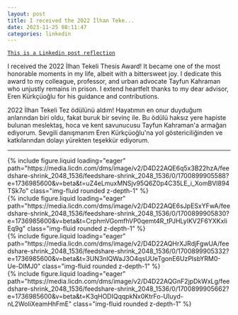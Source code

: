 ```yaml
---
layout: post
title: I received the 2022 İlhan Teke...
date: 2023-11-25 08:11:47
categories: linkedin
---
```


[`This is a Linkedin post reflection`](https://www.linkedin.com/feed/update/urn:li:activity:7134091287669972993)

I received the 2022 İlhan Tekeli Thesis Award! It became one of the most honorable moments in my life, albeit with a bittersweet joy. I dedicate this award to my colleague, professor, and urban advocate Tayfun Kahraman who unjustly remains in prison. I extend heartfelt thanks to my dear advisor, Eren Kürkçüoğlu for his guidance and contributions.

2022 İlhan Tekeli Tez ödülünü aldım! Hayatımın en onur duyduğum anlarından biri oldu, fakat buruk bir sevinç ile. Bu ödülü haksız yere hapiste bulunan meslektaş, hoca ve kent savunucusu Tayfun Kahraman'a armağan ediyorum. Sevgili danışmanım Eren Kürkçüoğlu'na yol göstericiliğinden ve katkılarından dolayı yürekten teşekkür ediyorum.

<hr>
<div class="row mt-3">

<div class="col-sm mt-3 mt-md-0">{% include figure.liquid loading="eager" path="https://media.licdn.com/dms/image/v2/D4D22AQE6q5x3B22hzA/feedshare-shrink_2048_1536/feedshare-shrink_2048_1536/0/1700899905588?e=1736985600&v=beta&t=uZ4eLmuxMNSjv95Q6Z0p4C35LE_i_XomBVl894TSk7o" class="img-fluid rounded z-depth-1" %}</div>
<div class="col-sm mt-3 mt-md-0">{% include figure.liquid loading="eager" path="https://media.licdn.com/dms/image/v2/D4D22AQE6sJpESxYFwA/feedshare-shrink_2048_1536/feedshare-shrink_2048_1536/0/1700899905830?e=1736985600&v=beta&t=CrphmVGomfhVP0qemt4R_tPJHLylKV2F6YXKxIiEq9g" class="img-fluid rounded z-depth-1" %}</div>
<div class="col-sm mt-3 mt-md-0">{% include figure.liquid loading="eager" path="https://media.licdn.com/dms/image/v2/D4D22AQHrXJRdjFgwUA/feedshare-shrink_2048_1536/feedshare-shrink_2048_1536/0/1700899905332?e=1736985600&v=beta&t=3UN3nlQWaJ3O4qsUUeTgonE6UzPIsbYRM0-Ue-DlMJ0" class="img-fluid rounded z-depth-1" %}</div>
<div class="col-sm mt-3 mt-md-0">{% include figure.liquid loading="eager" path="https://media.licdn.com/dms/image/v2/D4D22AQGnF2jpDkWxLg/feedshare-shrink_2048_1536/feedshare-shrink_2048_1536/0/1700899905662?e=1736985600&v=beta&t=K3qHODIQqqpkNx0KtrFo-UIuyd-nL2WoIiXeamHhFmE" class="img-fluid rounded z-depth-1" %}</div>

</div>
